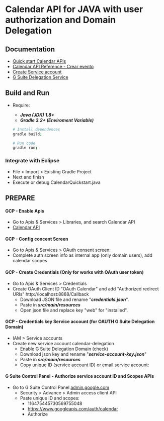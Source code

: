 # Calendar API for JAVA with user authorization and Domain Delegation
## Documentation
- [Quick start Calendar APIs](https://developers.google.com/calendar/quickstart/java)
- [Calendar API Reference - Crear evento](https://developers.google.com/calendar/v3/reference/events/insert)
- [Create Service account](https://developers.google.com/cloud-search/docs/guides/project-setup?hl=es#create_service_account_credentials)
- [G Suite Delegation Service](https://developers.google.com/cloud-search/docs/guides/delegation?hl=es)


## Build and Run
- Require:
  - ***Java (JDK) 1.8+***
  - ***Gradle 3.2+ (Enviroment Variable)***
  
  ```bash
  # Install dependences
  gradle build;

  # Run code
  gradle run;
  ```

### Integrate with Eclipse
- File > Import > Existing Gradle Project
- Next and finish
- Execute or debug CalendarQuickstart.java


## PREPARE

#### GCP - Enable Apis 
- Go to Apis & Services > Libraries, and search Calendar API
- [Calendar API](https://console.cloud.google.com/apis/library/calendar-json.googleapis.com)

#### GCP - Config concent Screen
- Go to Apis & Services > OAuth consent screen:
- Complete auth screen info as internal app (only domain users), add calendar scopes

#### GCP - Create Credentials (Only for works with OAuth user token)
- Go to Apis & Services > Credentials
- Create OAuth Client ID "OAuth Calendar" and add "Authorized redirect URIs" http://localhost:8888/Callback
    - Download JSON file and rename "***credentials.json***".
    - Paste in ***src/main/resources***
    - Open json file and replace key "web" for "installed".

#### GCP - Credentials key Service account (for OAUTH G Suite Delegation Domain)
- IAM > Service accounts
- Create new service account calendar-delegation
  - Enable G Suite Delegation Domain (check)
  - Download json key and rename "***service-account-key.json***"
  - Paste in ***src/main/resources***
  - Copy unique ID (service account ID) or email service account:
 
 #### G Suite Control Panel - Authorize service account ID and Scopes APIs
- Go to G Suite Control Panel [admin.google.com](https://admin.google.com)
  - Security > Advance > Admin access client API
  - Paste unique ID and scopes:
    - 116475445730569755048
    - https://www.googleapis.com/auth/calendar
    - Authorize

